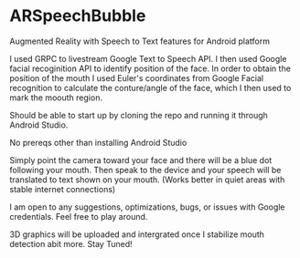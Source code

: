 # ARSpeechBubble
Augmented Reality with Speech to Text features for Android platform

I used GRPC to livestream Google Text to Speech API.
I then used Google facial recoginition API to identify position of the face. 
In order to obtain the position of the mouth I used Euler's coordinates from Google Facial recognition
to calculate the conture/angle of the face, which I then used to mark the moouth region.

Should be able to start up by cloning the repo and running it through Android Studio.

No prereqs other than installing Android Studio

Simply point the camera toward your face and there will be a blue dot following your mouth. Then speak to the device
and your speech will be translated to text shown on your mouth. 
(Works better in quiet areas with stable internet connections)


I am open to any suggestions, optimizations, bugs, or issues with Google credentials. Feel free to play around.

3D graphics will be uploaded and intergrated once I stabilize mouth detection abit more. Stay Tuned!
